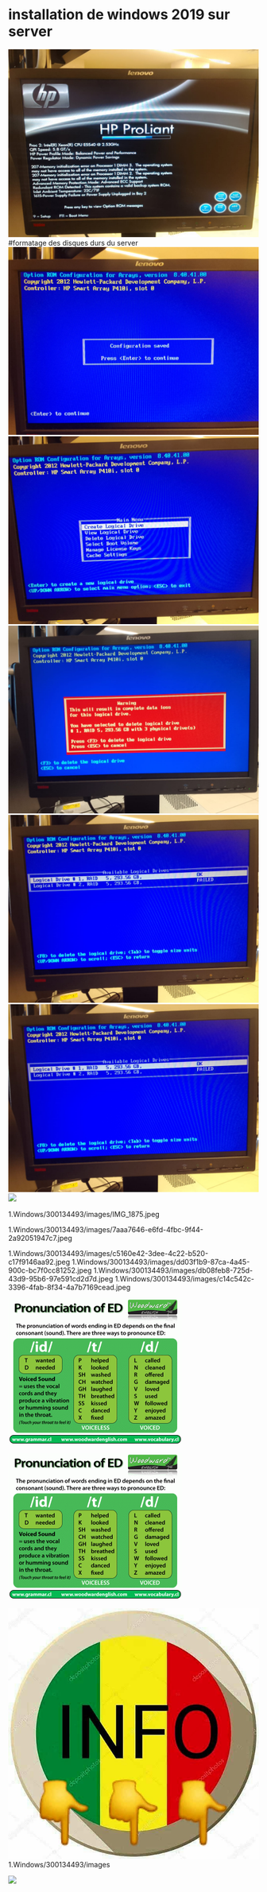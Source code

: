 # installation de windows 2019 sur server
<img src=images/c14c542c-3396-4fab-8f34-4a7b7169cead.jpeg width='' height='' > </img>
#formatage des disques durs du server
<img src=images/7aaa7646-e6fd-4fbc-9f44-2a92051947c7.jpeg width='' height='' > </img>
<img src=images/db08feb8-725d-43d9-95b6-97e591cd2d7d.jpeg width='' height='' > </img>
<img src=images/c5160e42-3dee-4c22-b520-c17f9146aa92.jpeg width='' height='' > </img>
<img src=images/dd03f1b9-87ca-4a45-900c-bc7f0cc81252.jpeg width='' height='' > </img>
<img src=images/dd03f1b9-87ca-4a45-900c-bc7f0cc81252.jpeg width='' height='' > </img>
<img src=images/IMG_1875.jpeg width='' height='' > </img>




1.Windows/300134493/images/IMG_1875.jpeg

1.Windows/300134493/images/7aaa7646-e6fd-4fbc-9f44-2a92051947c7.jpeg

1.Windows/300134493/images/c5160e42-3dee-4c22-b520-c17f9146aa92.jpeg
1.Windows/300134493/images/dd03f1b9-87ca-4a45-900c-bc7f0cc81252.jpeg
1.Windows/300134493/images/db08feb8-725d-43d9-95b6-97e591cd2d7d.jpeg
1.Windows/300134493/images/c14c542c-3396-4fab-8f34-4a7b7169cead.jpeg

<img src=images/pronunciation-of-ed-in-english.gif width='' heigth='' > </img>

<img src=images/pronunciation-of-ed-in-english.gif width='' height='' > </img>


<img src=images/930b6038-a327-4684-98b7-6ae8da793ac2.jpeg width='' height='' > </img>
1.Windows/300134493/images




 

<img src=images/20230523_175014.jpg width='' height='' > </img>
